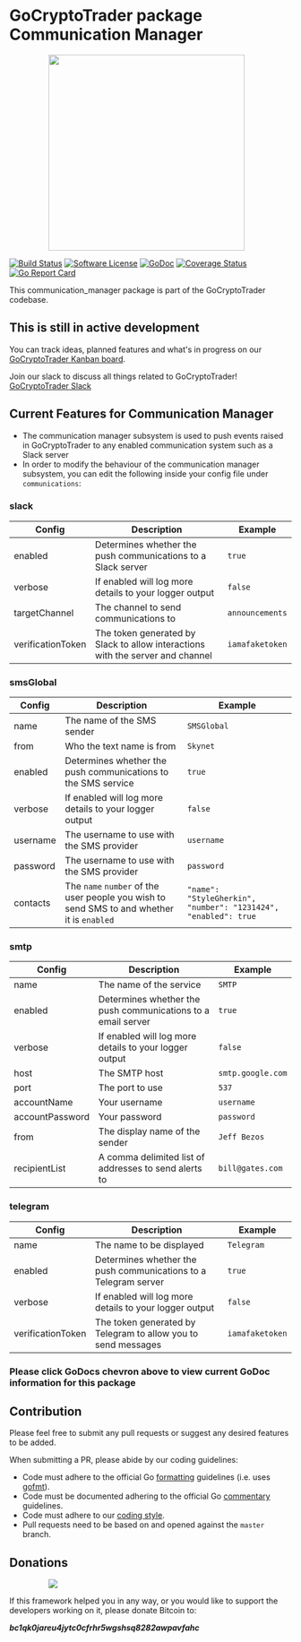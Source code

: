 # GoCryptoTrader package Communication Manager

<img src="/common/gctlogo.png?raw=true" width="350px" height="350px" hspace="70">


[![Build Status](https://github.com/thrasher-corp/gocryptotrader/actions/workflows/tests.yml/badge.svg?branch=master)](https://github.com/thrasher-corp/gocryptotrader/actions/workflows/tests.yml)
[![Software License](https://img.shields.io/badge/License-MIT-orange.svg?style=flat-square)](https://github.com/thrasher-corp/gocryptotrader/blob/master/LICENSE)
[![GoDoc](https://godoc.org/github.com/thrasher-corp/gocryptotrader?status.svg)](https://godoc.org/github.com/thrasher-corp/gocryptotrader/engine/communication_manager)
[![Coverage Status](https://codecov.io/gh/thrasher-corp/gocryptotrader/graph/badge.svg?token=41784B23TS)](https://codecov.io/gh/thrasher-corp/gocryptotrader)
[![Go Report Card](https://goreportcard.com/badge/github.com/thrasher-corp/gocryptotrader)](https://goreportcard.com/report/github.com/thrasher-corp/gocryptotrader)


This communication_manager package is part of the GoCryptoTrader codebase.

## This is still in active development

You can track ideas, planned features and what's in progress on our [GoCryptoTrader Kanban board](https://github.com/orgs/thrasher-corp/projects/3).

Join our slack to discuss all things related to GoCryptoTrader! [GoCryptoTrader Slack](https://join.slack.com/t/gocryptotrader/shared_invite/enQtNTQ5NDAxMjA2Mjc5LTc5ZDE1ZTNiOGM3ZGMyMmY1NTAxYWZhODE0MWM5N2JlZDk1NDU0YTViYzk4NTk3OTRiMDQzNGQ1YTc4YmRlMTk)

## Current Features for Communication Manager
+ The communication manager subsystem is used to push events raised in GoCryptoTrader to any enabled communication system such as a Slack server
+ In order to modify the behaviour of the communication manager subsystem, you can edit the following inside your config file under `communications`:

### slack

| Config | Description | Example |
| ------ | ----------- | ------- |
| enabled | Determines whether the push communications to a Slack server | `true` |
| verbose | If enabled will log more details to your logger output | `false` |
| targetChannel | The channel to send communications to | `announcements` |
| verificationToken | The token generated by Slack to allow interactions with the server and channel | `iamafaketoken` |

### smsGlobal

| Config | Description | Example |
| ------ | ----------- | ------- |
| name | The name of the SMS sender | `SMSGlobal` |
| from | Who the text name is from | `Skynet` |
| enabled | Determines whether the push communications to the SMS service | `true` |
| verbose | If enabled will log more details to your logger output | `false` |
| username | The username to use with the SMS provider | `username` |
| password | The username to use with the SMS provider | `password` |
| contacts | The `name` `number` of the user people you wish to send SMS to and whether it is `enabled` | `"name": "StyleGherkin", "number": "1231424", "enabled": true` |

### smtp

| Config | Description | Example |
| ------ | ----------- | ------- |
| name | The name of the service | `SMTP` |
| enabled | Determines whether the push communications to a email server | `true` |
| verbose | If enabled will log more details to your logger output | `false` |
| host | The SMTP host | `smtp.google.com` |
| port | The port to use | `537` |
| accountName | Your username | `username` |
| accountPassword | Your password | `password` |
| from | The display name of the sender | `Jeff Bezos` |
| recipientList | A comma delimited list of addresses to send alerts to | `bill@gates.com` |

### telegram

| Config | Description | Example |
| ------ | ----------- | ------- |
| name | The name to be displayed | `Telegram` |
| enabled | Determines whether the push communications to a Telegram server | `true` |
| verbose | If enabled will log more details to your logger output | `false` |
| verificationToken | The token generated by Telegram to allow you to send messages | `iamafaketoken` |



### Please click GoDocs chevron above to view current GoDoc information for this package

## Contribution

Please feel free to submit any pull requests or suggest any desired features to be added.

When submitting a PR, please abide by our coding guidelines:

+ Code must adhere to the official Go [formatting](https://golang.org/doc/effective_go.html#formatting) guidelines (i.e. uses [gofmt](https://golang.org/cmd/gofmt/)).
+ Code must be documented adhering to the official Go [commentary](https://golang.org/doc/effective_go.html#commentary) guidelines.
+ Code must adhere to our [coding style](https://github.com/thrasher-corp/gocryptotrader/blob/master/doc/coding_style.md).
+ Pull requests need to be based on and opened against the `master` branch.

## Donations

<img src="https://github.com/thrasher-corp/gocryptotrader/blob/master/web/src/assets/donate.png?raw=true" hspace="70">

If this framework helped you in any way, or you would like to support the developers working on it, please donate Bitcoin to:

***bc1qk0jareu4jytc0cfrhr5wgshsq8282awpavfahc***
